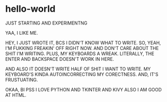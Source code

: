 # hello-world
JUST STARTING AND EXPERIMENTNG

YAA, I LIKE ME.

HEY, I JUST WROTE IT, BCS I DIDN'T KNOW WHAT TO WRITE.
SO, YEAH, I'M FUKKING FREAKIN' OFF RIGHT NOW. AND DON'T CARE ABOUT THE SHIT I'M WRITING.
PLUS, MY KEYBOARDS A WREAK. LITERALLY, THE ENTER AND BACKSPACE DOESN'T WORK IN HERE.

AND ALSO IT DOESN'T WRITE HALF OF SHIT I WANT TO WRITE.
MY KEYBOARD'S KINDA AUTOINCORRECTING MY CORECTNESS. AND, IT'S FRUSTUATING.

OKAA, BI
PSS I LOVE PYTHON AND TKINTER AND KIVY ALSO I AM GOOD AT HTML.
